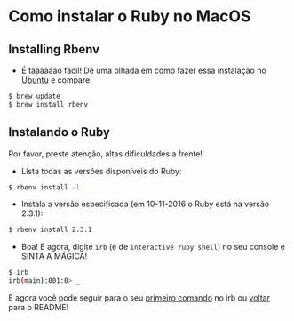 # Como instalar o Ruby no MacOS

## Installing Rbenv

- É tãããããão fácil! Dê uma olhada em como fazer essa instalação no [Ubuntu](how_to_install_on_ubuntu.md) e compare!
```bash
$ brew update
$ brew install rbenv
```

## Instalando o Ruby

Por favor, preste atenção, altas dificuldades a frente!

- Lista todas as versões disponíveis do Ruby:
```bash
$ rbenv install -l
```

- Instala a versão especificada (em 10-11-2016 o Ruby está na versão 2.3.1):
```bash
$ rbenv install 2.3.1
```

- Boa! E agora, digite `irb` (é de `interactive ruby shell`) no seu console e SINTA A MÁGICA!
```bash
$ irb
irb(main):001:0> _
```

E agora você pode seguir para o seu [primeiro comando]() no irb ou [voltar](../../README_pt-br.md) para o README!
